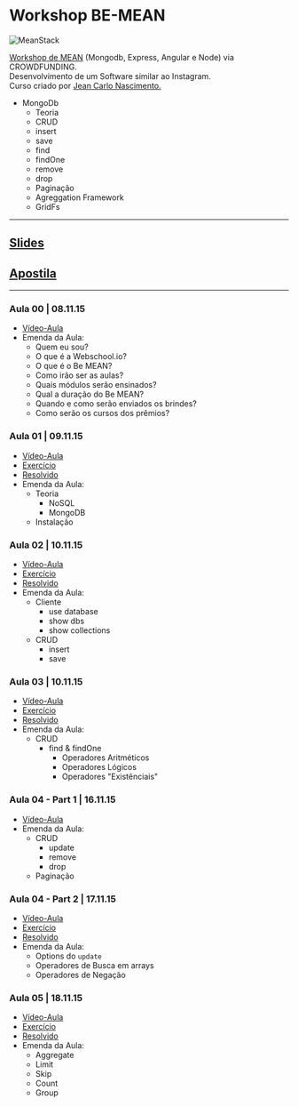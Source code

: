 # **Workshop BE-MEAN**

![MeanStack](https://s3.amazonaws.com/media-p.slid.es/uploads/jbpionnier/images/196683/mean_small_vertical.png "MEAN STACK")

 [Workshop de MEAN](https://github.com/Webschool-io/be-mean-instagram "Repositório Oficial") (Mongodb, Express, Angular e Node) via CROWDFUNDING.  
Desenvolvimento de um Software similar ao Instagram.  
Curso criado por [Jean Carlo Nascimento.](https://github.com/suissa)

- MongoDb
    - Teoria
    - CRUD
    - insert
    - save
    - find
    - findOne
    - remove
    - drop
    - Paginação
    - Agreggation Framework
    - GridFs

----------

## [Slides](https://docs.google.com/presentation/d/1KXxmcwd47x4v2SymyiBPK7ucn80PruSvcw4mZ5S3nWc/edit#slide=id.p)
## [Apostila](/Apostila/README.md)

----------

### Aula 00 | 08.11.15
- [Vídeo-Aula](https://www.youtube.com/watch?v=-ccU_-OIka4)
- Emenda da Aula:
    - Quem eu sou?
    - O que é a Webschool.io?
    - O que é o Be MEAN?
    - Como irão ser as aulas?
    - Quais módulos serão ensinados?
    - Qual a duração do Be MEAN?
    - Quando e como serão enviados os brindes?
    - Como serão os cursos dos prêmios?

### Aula 01 | 09.11.15
- [Vídeo-Aula](https://www.youtube.com/watch?v=leYxsEAL_yY)
- [Exercício](/Aulas/exercício-01.md)
- [Resolvido](/Aulas/exercício-01-resolved.md)
- Emenda da Aula:
    - Teoria
        - NoSQL
        - MongoDB
    - Instalação

### Aula 02 | 10.11.15
- [Vídeo-Aula](https://www.youtube.com/watch?v=PaNVk0V2UNI)
- [Exercício](/Aulas/exercício-02.md)
- [Resolvido](/Aulas/exercício-02-resolved.md)
- Emenda da Aula:
    - Cliente
        - use database
        - show dbs
        - show collections
    - CRUD
        - insert
        - save

### Aula 03 | 10.11.15
- [Vídeo-Aula](https://www.youtube.com/watch?v=cIHjA1hyPPY)
- [Exercício](/Aulas/exercício-03.md)
- [Resolvido](/Aulas/exercício-03-resolved.md)
- Emenda da Aula:
    - CRUD
        - find & findOne
            - Operadores Aritméticos
            - Operadores Lógicos
            - Operadores "Existênciais"

### Aula 04 - Part 1 | 16.11.15
- [Vídeo-Aula](https://www.youtube.com/watch?v=ONzJsNbv15U)
- Emenda da Aula:
    - CRUD
        - update
        - remove
        - drop
    - Paginação

### Aula 04 - Part 2 | 17.11.15
- [Vídeo-Aula](https://www.youtube.com/watch?v=ozbmQb6SVQk)
- [Exercício](/Aulas/exercício-04.md)
- [Resolvido](/Aulas/exercício-04-resolved.md)
- Emenda da Aula:
    - Options do `update`
    - Operadores de Busca em arrays
    - Operadores de Negação

### Aula 05 | 18.11.15
- [Vídeo-Aula](https://www.youtube.com/watch?v=1eHc8reT_Vk)
- [Exercício](/Aulas/exercício-05.md)
- [Resolvido](/Aulas/exercício-05-resolved.md)
- Emenda da Aula:
    - Aggregate
    - Limit
    - Skip
    - Count
    - Group
